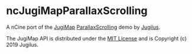 # ncJugiMapParallaxScrolling
A nCine port of the [JugiMap](http://jugimap.com) [ParallaxScrolling](https://github.com/Jugilus/JugiMapAPI) demo by [Jugilus](https://github.com/Jugilus).

The JugiMap API is distributed under the [MIT License](https://github.com/Jugilus/JugiMapAPI/blob/master/LICENSE) and is Copyright (c) 2019 Jugilus.
